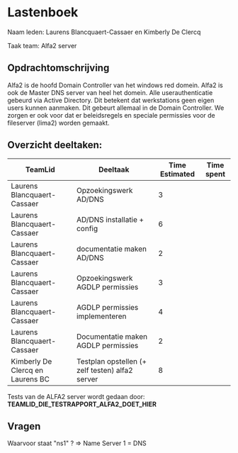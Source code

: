 # Lastenboek

Naam leden: Laurens Blancquaert-Cassaer en Kimberly De Clercq

Taak team: Alfa2 server

## Opdrachtomschrijving
Alfa2 is de hoofd Domain Controller van het windows red domein. Alfa2 is ook de Master DNS server van heel het domein.
Alle userauthenticatie gebeurd via Active Directory. Dit betekent dat werkstations geen eigen users kunnen aanmaken. Dit gebeurt allemaal in de Domain Controller. We zorgen er ook voor dat er beleidsregels en speciale permissies voor de fileserver (lima2) worden gemaakt.

## Overzicht deeltaken:
| TeamLid                     | Deeltaak | Time Estimated           | Time spent  |
| --------------              | --------------    | -------------- |      --------------        |
| Laurens Blancquaert-Cassaer | Opzoekingswerk AD/DNS   |        3        |               |
| Laurens Blancquaert-Cassaer | AD/DNS installatie + config   |    6            |               |
| Laurens Blancquaert-Cassaer | documentatie maken AD/DNS  |      2          |               |
| Laurens Blancquaert-Cassaer | Opzoekingswerk AGDLP permissies   |      3          |               |
| Laurens Blancquaert-Cassaer | AGDLP permissies implementeren  |         4       |               |
| Laurens Blancquaert-Cassaer | Documentatie maken AGDLP permissies  |       2         |               |
| Kimberly De Clercq en Laurens BC          | Testplan opstellen (+ zelf testen) alfa2 server   |    8    |                     |

Tests van de ALFA2 server wordt gedaan door: **TEAMLID_DIE_TESTRAPPORT_ALFA2_DOET_HIER**

## Vragen
Waarvoor staat "ns1" ?   => Name Server 1 = DNS
